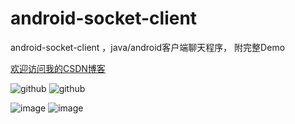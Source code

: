 android-socket-client
=====================

android-socket-client ，java/android客户端聊天程序， 附完整Demo


[欢迎访问我的CSDN博客](http://blog.csdn.net/zz7zz7zz)<br />


![github](http://img.blog.csdn.net/20130721123950359 "附图一") ![github](http://img.blog.csdn.net/20130721124120640 "附图一")

![image](http://img.blog.csdn.net/20130721124507812 "附图一") ![image](http://img.blog.csdn.net/20130721124542781 "附图一")
